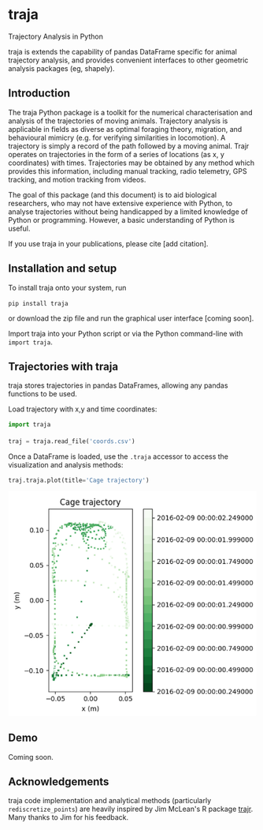 # traja
Trajectory Analysis in Python

traja is extends the capability of pandas DataFrame specific for animal trajectory analysis, and provides convenient interfaces to other geometric analysis packages (eg, shapely).

## Introduction

The traja Python package is a toolkit for the numerical characterisation and analysis of the trajectories of moving animals. Trajectory analysis is applicable in fields as diverse as optimal foraging theory, migration, and behavioural mimicry (e.g. for verifying similarities in locomotion). A trajectory is simply a record of the path followed by a moving animal. Trajr operates on trajectories in the form of a series of locations (as x, y coordinates) with times. Trajectories may be obtained by any method which provides this information, including manual tracking, radio telemetry, GPS tracking, and motion tracking from videos.

The goal of this package (and this document) is to aid biological researchers, who may not have extensive experience with Python, to analyse trajectories without being handicapped by a limited knowledge of Python or programming. However, a basic understanding of Python is useful.

If you use traja in your publications, please cite [add citation].

## Installation and setup

To install traja onto your system, run

```pip install traja```

or download the zip file and run the graphical user interface [coming soon].

Import traja into your Python script or via the Python command-line with `import traja`.

## Trajectories with traja

traja stores trajectories in pandas DataFrames, allowing any pandas functions to be used.

Load trajectory with x,y and time coordinates:

```python
import traja

traj = traja.read_file('coords.csv')
```

Once a DataFrame is loaded, use the `.traja` accessor to access the visualization and analysis methods:

```python
traj.traja.plot(title='Cage trajectory')
```

![dvc_screenshot](dvc_screenshot.png)

## Demo

Coming soon.

## Acknowledgements

traja code implementation and analytical methods (particularly `rediscretize_points`) are heavily inspired by Jim McLean's R package [trajr](https://github.com/JimMcL/trajr). Many thanks to Jim for his feedback. 
